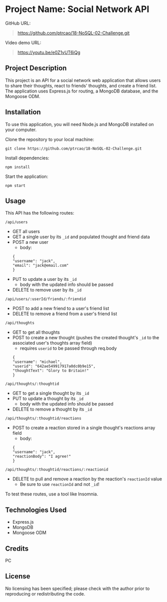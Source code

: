 # Project Name: Social Network API

GitHub URL:
> https://github.com/ptrcao/18-NoSQL-02-Challenge.git

Video demo URL:
> https://youtu.be/e0Z1vUT6iQg


## Project Description
This project is an API for a social network web application that allows users to share their thoughts, react to friends' thoughts, and create a friend list. The application uses Express.js for routing, a MongoDB database, and the Mongoose ODM.

## Installation
To use this application, you will need Node.js and MongoDB installed on your computer.

Clone the repository to your local machine:

```
git clone https://github.com/ptrcao/18-NoSQL-02-Challenge.git
```

Install dependencies:
```
npm install
```
Start the application:

```
npm start
```

## Usage
This API has the following routes:

`/api/users`

* GET all users
* GET a single user by its `_id` and populated thought and friend data
* POST a new user
    * body:
    ```
    {
	"username": "jack",
	"email": "jack@email.com"
    }
    ```
* PUT to update a user by its `_id`
    * body with the updated info should be passed
* DELETE to remove user by its `_id`

`/api/users/:userId/friends/:friendid`

* POST to add a new friend to a user's friend list
* DELETE to remove a friend from a user's friend list

`/api/thoughts`

* GET to get all thoughts
* POST to create a new thought (pushes the created thought's `_id` to the associated user's thoughts array field)
    * requires `userid` to be passed through req.body
    ```
    {
	"username": "michael",
	"userid": "642ae549917917a0dc0b9e15",
	"thoughtText": "Glory to Britain!"
    }	
    ```

`/api/thoughts/:thoughtid`

* GET to get a single thought by its `_id`
* PUT to update a thought by its `_id`
    * body with the updated info should be passed
* DELETE to remove a thought by its `_id`

`/api/thoughts/:thoughtid/reactions`

* POST to create a reaction stored in a single thought's reactions array field
    * body:
    ```
    {
	"username": "jack",
	"reactionBody": "I agree!"
    }	
    ```


`/api/thoughts/:thoughtid/reactions/:reactionid`

* DELETE to pull and remove a reaction by the reaction's `reactionId` value
    * Be sure to use `reactionId` and not `_id`!

To test these routes, use a tool like Insomnia.

## Technologies Used

* Express.js
* MongoDB
* Mongoose ODM


## Credits
PC

## License
No licensing has been specified; please check with the author prior to reproducing or redistributing the code.